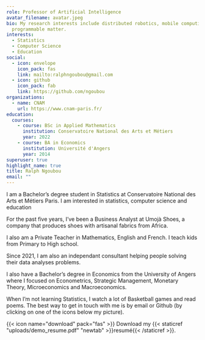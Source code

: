 ```yaml
---
role: Professor of Artificial Intelligence
avatar_filename: avatar.jpeg
bio: My research interests include distributed robotics, mobile computing and
  programmable matter.
interests:
  - Statistics
  - Computer Science
  - Education
social:
  - icon: envelope
    icon_pack: fas
    link: mailto:ralphngoubou@gmail.com
  - icon: github
    icon_pack: fab
    link: https://github.com/ngoubou
organizations:
  - name: CNAM
    url: https://www.cnam-paris.fr/
education:
  courses:
    - course: BSc in Applied Mathematics
      institution: Conservatoire National des Arts et Métiers
      year: 2022
    - course: BA in Economics
      institution: Université d'Angers
      year: 2014
superuser: true
highlight_name: true
title: Ralph Ngoubou
email: ""
---
```

I am a Bachelor’s degree student in Statistics at Conservatoire National des Arts et Métiers Paris. I am interested in statistics, computer science and education

For the past five years, I’ve been a Business Analyst at Umojà Shoes, a company that produces shoes with artisanal fabrics from Africa.

I also am a Private Teacher in Mathematics, English and French. I teach kids from Primary to High school.

Since 2021, I am also an independant consultant helping people solving their data analyses problems. 

 I also have a Bachelor’s degree in Economics from the University of Angers where I focused on Econometrics, Strategic Management, Monetary Theory, Microeconomics and Macroeconomics.

When I’m not learning Statistics, I watch a lot of Basketball games and read poems. The best way to get in touch with me is by email or Github (by clicking on one of the icons below my picture).

{{< icon name="download" pack="fas" >}} Download my {{< staticref "uploads/demo_resume.pdf" "newtab" >}}resumé{{< /staticref >}}.